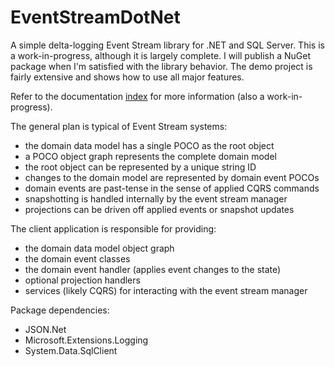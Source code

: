 # EventStreamDotNet

A simple delta-logging Event Stream library for .NET and SQL Server. This is a work-in-progress, although it is largely complete. I will publish a NuGet package when I'm satisfied with the library behavior. The demo project is fairly extensive and shows how to use all major features.

Refer to the documentation [index](Docs/index.md) for more information (also a work-in-progress).

The general plan is typical of Event Stream systems:

* the domain data model has a single POCO as the root object
* a POCO object graph represents the complete domain model
* the root object can be represented by a unique string ID
* changes to the domain model are represented by domain event POCOs
* domain events are past-tense in the sense of applied CQRS commands
* snapshotting is handled internally by the event stream manager
* projections can be driven off applied events or snapshot updates

The client application is responsible for providing:

* the domain data model object graph
* the domain event classes
* the domain event handler (applies event changes to the state)
* optional projection handlers
* services (likely CQRS) for interacting with the event stream manager

Package dependencies:

* JSON.Net
* Microsoft.Extensions.Logging
* System.Data.SqlClient
